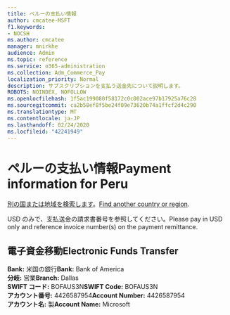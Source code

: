 ```yaml
---
title: ペルーの支払い情報
author: cmcatee-MSFT
f1.keywords:
- NOCSH
ms.author: cmcatee
manager: mnirkhe
audience: Admin
ms.topic: reference
ms.service: o365-administration
ms.collection: Adm_Commerce_Pay
localization_priority: Normal
description: サブスクリプションを支払う送金先について説明します。
ROBOTS: NOINDEX, NOFOLLOW
ms.openlocfilehash: 1f5ac199080f58172c0c002ace97b17925a76c28
ms.sourcegitcommit: ca2b58ef8f5be24f09e73620b74a1ffcf2d4c290
ms.translationtype: MT
ms.contentlocale: ja-JP
ms.lasthandoff: 02/24/2020
ms.locfileid: "42241949"
---
```

# <a name="payment-information-for-peru"></a><span data-ttu-id="baffd-103">ペルーの支払い情報</span><span class="sxs-lookup"><span data-stu-id="baffd-103">Payment information for Peru</span></span>

<span data-ttu-id="baffd-104">[別の国または地域を検索します](../billing-and-payments/pay-for-your-subscription.md)。</span><span class="sxs-lookup"><span data-stu-id="baffd-104">[Find another country or region](../billing-and-payments/pay-for-your-subscription.md).</span></span>

<span data-ttu-id="baffd-105">USD のみで、支払送金の請求書番号を参照してください。</span><span class="sxs-lookup"><span data-stu-id="baffd-105">Please pay in USD only and reference invoice number(s) on the payment remittance.</span></span>

## <a name="electronic-funds-transfer"></a><span data-ttu-id="baffd-106">電子資金移動</span><span class="sxs-lookup"><span data-stu-id="baffd-106">Electronic Funds Transfer</span></span>

<span data-ttu-id="baffd-107">**Bank:** 米国の銀行</span><span class="sxs-lookup"><span data-stu-id="baffd-107">**Bank:** Bank of America</span></span>  
<span data-ttu-id="baffd-108">**分岐:** 営業</span><span class="sxs-lookup"><span data-stu-id="baffd-108">**Branch:** Dallas</span></span>  
<span data-ttu-id="baffd-109">**SWIFT コード:** BOFAUS3N</span><span class="sxs-lookup"><span data-stu-id="baffd-109">**SWIFT Code:** BOFAUS3N</span></span>  
<span data-ttu-id="baffd-110">**アカウント番号:** 4426587954</span><span class="sxs-lookup"><span data-stu-id="baffd-110">**Account Number:** 4426587954</span></span>  
<span data-ttu-id="baffd-111">**アカウント名:** 製</span><span class="sxs-lookup"><span data-stu-id="baffd-111">**Account Name:** Microsoft</span></span>  